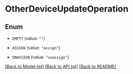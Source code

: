 # OtherDeviceUpdateOperation

## Enum


* `EMPTY` (value: `""`)

* `ASSIGN` (value: `"assign"`)

* `UNASSIGN` (value: `"unassign"`)


[[Back to Model list]](../README.md#documentation-for-models) [[Back to API list]](../README.md#documentation-for-api-endpoints) [[Back to README]](../README.md)


